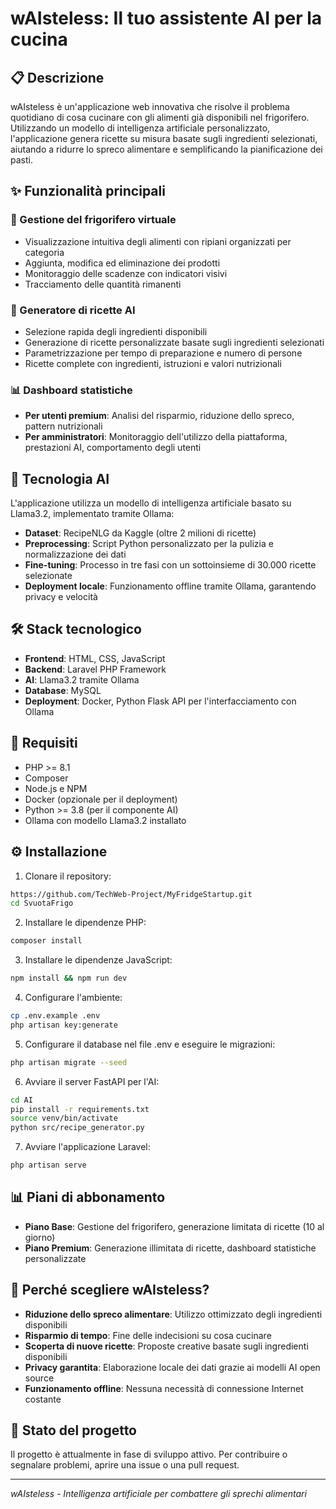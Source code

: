 # wAIsteless: Il tuo assistente AI per la cucina

## 📋 Descrizione
wAIsteless è un'applicazione web innovativa che risolve il problema quotidiano di cosa cucinare con gli alimenti già disponibili nel frigorifero. Utilizzando un modello di intelligenza artificiale personalizzato, l'applicazione genera ricette su misura basate sugli ingredienti selezionati, aiutando a ridurre lo spreco alimentare e semplificando la pianificazione dei pasti.

## ✨ Funzionalità principali

### 🧊 Gestione del frigorifero virtuale
- Visualizzazione intuitiva degli alimenti con ripiani organizzati per categoria
- Aggiunta, modifica ed eliminazione dei prodotti
- Monitoraggio delle scadenze con indicatori visivi
- Tracciamento delle quantità rimanenti

### 🍳 Generatore di ricette AI
- Selezione rapida degli ingredienti disponibili
- Generazione di ricette personalizzate basate sugli ingredienti selezionati
- Parametrizzazione per tempo di preparazione e numero di persone
- Ricette complete con ingredienti, istruzioni e valori nutrizionali

### 📊 Dashboard statistiche
- **Per utenti premium**: Analisi del risparmio, riduzione dello spreco, pattern nutrizionali
- **Per amministratori**: Monitoraggio dell'utilizzo della piattaforma, prestazioni AI, comportamento degli utenti

## 🤖 Tecnologia AI
L'applicazione utilizza un modello di intelligenza artificiale basato su Llama3.2, implementato tramite Ollama:

- **Dataset**: RecipeNLG da Kaggle (oltre 2 milioni di ricette)
- **Preprocessing**: Script Python personalizzato per la pulizia e normalizzazione dei dati
- **Fine-tuning**: Processo in tre fasi con un sottoinsieme di 30.000 ricette selezionate
- **Deployment locale**: Funzionamento offline tramite Ollama, garantendo privacy e velocità

## 🛠️ Stack tecnologico
- **Frontend**: HTML, CSS, JavaScript
- **Backend**: Laravel PHP Framework
- **AI**: Llama3.2 tramite Ollama
- **Database**: MySQL
- **Deployment**: Docker, Python Flask API per l'interfacciamento con Ollama

## 📝 Requisiti
- PHP >= 8.1
- Composer
- Node.js e NPM
- Docker (opzionale per il deployment)
- Python >= 3.8 (per il componente AI)
- Ollama con modello Llama3.2 installato

## ⚙️ Installazione

1. Clonare il repository:
```bash
https://github.com/TechWeb-Project/MyFridgeStartup.git
cd SvuotaFrigo
```

2. Installare le dipendenze PHP:
```bash
composer install
```

3. Installare le dipendenze JavaScript:
```bash
npm install && npm run dev
```

4. Configurare l'ambiente:
```bash
cp .env.example .env
php artisan key:generate
```

5. Configurare il database nel file .env e eseguire le migrazioni:
```bash
php artisan migrate --seed
```

6. Avviare il server FastAPI per l'AI:
```bash
cd AI
pip install -r requirements.txt
source venv/bin/activate
python src/recipe_generator.py
```

7. Avviare l'applicazione Laravel:
```bash
php artisan serve
```

## 📊 Piani di abbonamento
- **Piano Base**: Gestione del frigorifero, generazione limitata di ricette (10 al giorno)
- **Piano Premium**: Generazione illimitata di ricette, dashboard statistiche personalizzate

## 🌟 Perché scegliere wAIsteless?
- **Riduzione dello spreco alimentare**: Utilizzo ottimizzato degli ingredienti disponibili
- **Risparmio di tempo**: Fine delle indecisioni su cosa cucinare
- **Scoperta di nuove ricette**: Proposte creative basate sugli ingredienti disponibili
- **Privacy garantita**: Elaborazione locale dei dati grazie ai modelli AI open source
- **Funzionamento offline**: Nessuna necessità di connessione Internet costante

## 🚧 Stato del progetto
Il progetto è attualmente in fase di sviluppo attivo. Per contribuire o segnalare problemi, aprire una issue o una pull request.

---

*wAIsteless - Intelligenza artificiale per combattere gli sprechi alimentari*
